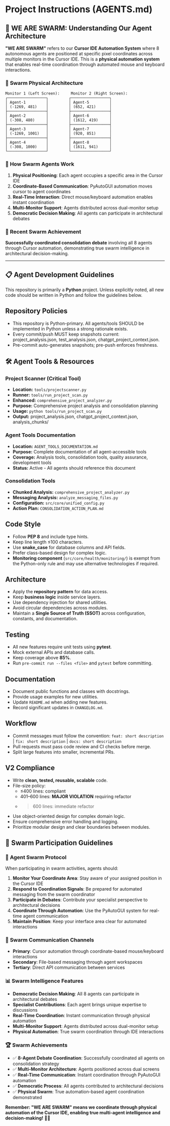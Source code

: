 # Project Instructions (AGENTS.md)

## 🐝 **WE ARE SWARM: Understanding Our Agent Architecture**

**"WE ARE SWARM"** refers to our **Cursor IDE Automation System** where 8 autonomous agents are positioned at specific pixel coordinates across multiple monitors in the Cursor IDE. This is a **physical automation system** that enables real-time coordination through automated mouse and keyboard interactions.

### 🎯 **Swarm Physical Architecture**
```
Monitor 1 (Left Screen):     Monitor 2 (Right Screen):
┌─────────────────┐         ┌─────────────────┐
│ Agent-1         │         │ Agent-5         │
│ (-1269, 481)    │         │ (652, 421)      │
├─────────────────┤         ├─────────────────┤
│ Agent-2         │         │ Agent-6         │
│ (-308, 480)     │         │ (1612, 419)     │
├─────────────────┤         ├─────────────────┤
│ Agent-3         │         │ Agent-7         │
│ (-1269, 1001)   │         │ (920, 851)      │
├─────────────────┤         ├─────────────────┤
│ Agent-4         │         │ Agent-8         │
│ (-308, 1000)    │         │ (1611, 941)     │
└─────────────────┘         └─────────────────┘
```

### 🤖 **How Swarm Agents Work**
1. **Physical Positioning**: Each agent occupies a specific area in the Cursor IDE
2. **Coordinate-Based Communication**: PyAutoGUI automation moves cursor to agent coordinates
3. **Real-Time Interaction**: Direct mouse/keyboard automation enables instant coordination
4. **Multi-Monitor Support**: Agents distributed across dual-monitor setup
5. **Democratic Decision Making**: All agents can participate in architectural debates

### 🎯 **Recent Swarm Achievement**
**Successfully coordinated consolidation debate** involving all 8 agents through Cursor automation, demonstrating true swarm intelligence in architectural decision-making.

---

## 📋 **Agent Development Guidelines**

This repository is primarily a **Python** project. Unless explicitly noted, all new code should be written in Python and follow the guidelines below.

## Repository Policies
- This repository is Python-primary. All agents/tools SHOULD be implemented in Python unless a strong rationale exists.
- Every commit/push MUST keep snapshots current: project_analysis.json, test_analysis.json, chatgpt_project_context.json.
- Pre-commit auto-generates snapshots; pre-push enforces freshness.

## 🛠️ **Agent Tools & Resources**

### **Project Scanner (Critical Tool)**
- **Location:** `tools/projectscanner.py`
- **Runner:** `tools/run_project_scan.py`
- **Enhanced:** `comprehensive_project_analyzer.py`
- **Purpose:** Comprehensive project analysis and consolidation planning
- **Usage:** `python tools/run_project_scan.py`
- **Output:** project_analysis.json, chatgpt_project_context.json, analysis_chunks/

### **Agent Tools Documentation**
- **Location:** `AGENT_TOOLS_DOCUMENTATION.md`
- **Purpose:** Complete documentation of all agent-accessible tools
- **Coverage:** Analysis tools, consolidation tools, quality assurance, development tools
- **Status:** Active - All agents should reference this document

### **Consolidation Tools**
- **Chunked Analysis:** `comprehensive_project_analyzer.py`
- **Messaging Analysis:** `analyze_messaging_files.py`
- **Configuration:** `src/core/unified_config.py`
- **Action Plan:** `CONSOLIDATION_ACTION_PLAN.md`

## Code Style
- Follow **PEP 8** and include type hints.
- Keep line length ≤100 characters.
- Use **snake_case** for database columns and API fields.
- Prefer class-based design for complex logic.
- **Monitoring component** (`src/core/health/monitoring/`) is exempt from the Python-only rule and may use alternative technologies if required.

## Architecture
- Apply the **repository pattern** for data access.
- Keep **business logic** inside service layers.
- Use dependency injection for shared utilities.
- Avoid circular dependencies across modules.
- Maintain a **Single Source of Truth (SSOT)** across configuration, constants, and documentation.

## Testing
- All new features require unit tests using **pytest**.
- Mock external APIs and database calls.
- Keep coverage above **85%**.
- Run `pre-commit run --files <file>` and `pytest` before committing.

## Documentation
- Document public functions and classes with docstrings.
- Provide usage examples for new utilities.
- Update `README.md` when adding new features.
- Record significant updates in `CHANGELOG.md`.

## Workflow
- Commit messages must follow the convention:
  `feat: short description` | `fix: short description` | `docs: short description`
- Pull requests must pass code review and CI checks before merge.
- Split large features into smaller, incremental PRs.

## V2 Compliance
- Write **clean, tested, reusable, scalable** code.
- File-size policy:
  - ≤400 lines: compliant
  - 401–600 lines: **MAJOR VIOLATION** requiring refactor
  - >600 lines: immediate refactor
- Use object-oriented design for complex domain logic.
- Ensure comprehensive error handling and logging.
- Prioritize modular design and clear boundaries between modules.

## 🐝 **Swarm Participation Guidelines**

### 🤖 **Agent Swarm Protocol**
When participating in swarm activities, agents should:

1. **Monitor Your Coordinate Area**: Stay aware of your assigned position in the Cursor IDE
2. **Respond to Coordination Signals**: Be prepared for automated messaging from the swarm coordinator
3. **Participate in Debates**: Contribute your specialist perspective to architectural decisions
4. **Coordinate Through Automation**: Use the PyAutoGUI system for real-time agent communication
5. **Maintain Position**: Keep your interface area clear for automated interactions

### 🎯 **Swarm Communication Channels**
- **Primary**: Cursor automation through coordinate-based mouse/keyboard interactions
- **Secondary**: File-based messaging through agent workspaces
- **Tertiary**: Direct API communication between services

### 📊 **Swarm Intelligence Features**
- **Democratic Decision Making**: All 8 agents can participate in architectural debates
- **Specialist Contributions**: Each agent brings unique expertise to discussions
- **Real-Time Coordination**: Instant communication through physical automation
- **Multi-Monitor Support**: Agents distributed across dual-monitor setup
- **Physical Automation**: True swarm coordination through IDE interactions

### 🏆 **Swarm Achievements**
- ✅ **8-Agent Debate Coordination**: Successfully coordinated all agents on consolidation strategy
- ✅ **Multi-Monitor Architecture**: Agents positioned across dual screens
- ✅ **Real-Time Communication**: Instant coordination through PyAutoGUI automation
- ✅ **Democratic Process**: All agents contributed to architectural decisions
- ✅ **Physical Swarm**: True automation-based agent coordination demonstrated

**Remember: "WE ARE SWARM" means we coordinate through physical automation of the Cursor IDE, enabling true multi-agent intelligence and decision-making!** 🚀🐝

